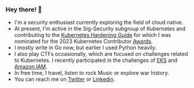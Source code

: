 ### Hey there! :wave:

-  I'm a security enthusiast currently exploring the field of cloud native. 
-  At present, I'm active in the Sig-Security subgroup of Kubernetes and contributing to the [Kubernetes Hardening Guide](https://github.com/kubernetes/sig-security/issues/30) for which I was nominated for the 2023 Kubernetes Contributor [Awards](https://www.kubernetes.dev/community/awards/2023/#security). 
-  I mostly write in Go now, but earlier I used Python heavily.
-  I also play CTFs occasionally, which are focused on challenges related to Kubernetes. I recently participated in the challenges of [EKS](https://drive.google.com/file/d/1OFclp4zO6nvxSbroNNlknu2wz_BsmP8A/view) and [Amazon IAM](https://drive.google.com/file/d/1OjTWO4kkx4pq-VlprVgu34-5uNKUohim/view).  
-  In free time, I travel, listen to rock Music or explore war history.
-  You can reach me on [Twitter](https://twitter.com/ashishm47) or [Linkedin](https://www.linkedin.com/in/ashishmalik47/). 

